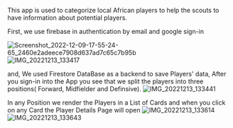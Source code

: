 This app is used to categorize local African players to help the scouts to have information about potential players.

First, we use firebase in authentication by email and google sign-in


![Screenshot_2022-12-09-17-55-24-65_2460e2adeece7908d637ad7c65c7b95b](https://user-images.githubusercontent.com/52837541/207308368-62456741-f0c4-45f1-b41e-f26943dae0e2.jpg)
![IMG_20221213_133417](https://user-images.githubusercontent.com/52837541/207308403-8a9b9ac5-77d9-4264-8d2d-e18a53764253.jpg)


and, We used Firestore DataBase as a backend to save Players' data, After you sign-in into the App you see that we split the players into three positions(
Forward, Midfielder and Definsive).
![IMG_20221213_133441](https://user-images.githubusercontent.com/52837541/207310266-c370caa7-d3a8-45ef-9524-b26fb172dca4.jpg)

In any Position we render the Players in a List of Cards and when you click on any Card the Player Details Page will open
![IMG_20221213_133614](https://user-images.githubusercontent.com/52837541/207311414-199a224f-fb95-4689-886a-43cd7c7cc629.jpg)![IMG_20221213_133643](https://user-images.githubusercontent.com/52837541/207311502-3751f451-243d-43c2-8c7f-f494ef483869.jpg)

